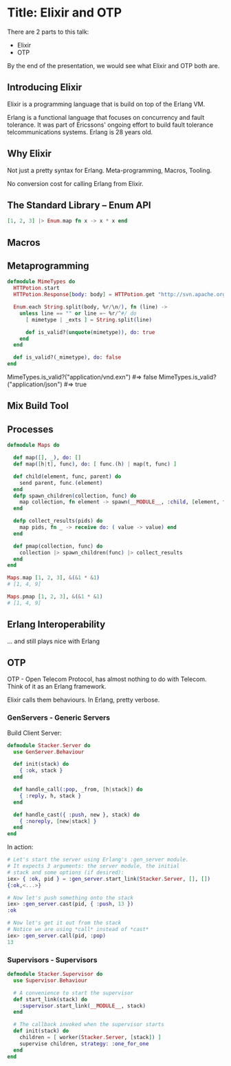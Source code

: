# Title: Elixir and OTP

There are 2 parts to this talk:

* Elixir
* OTP

By the end of the presentation, we would see what Elixir and OTP both are.

## Introducing Elixir

Elixir is a programming language that is build on top of the Erlang VM.

Erlang is a functional language that focuses on concurrency and fault tolerance. It was part of Ericssons' ongoing effort to build fault tolerance telcommunications systems. Erlang is 28 years old.

## Why Elixir

Not just a pretty syntax for Erlang. Meta-programming, Macros, Tooling. 

No conversion cost for calling Erlang from Elixir.

## The Standard Library – Enum API

```elixir
[1, 2, 3] |> Enum.map fn x -> x * x end
```

## Macros

## Metaprogramming

```elixir
defmodule MimeTypes do
  HTTPotion.start
  HTTPotion.Response[body: body] = HTTPotion.get "http://svn.apache.org/repos/asf/httpd/httpd/trunk/docs/conf/mime.types"

  Enum.each String.split(body, %r/\n/), fn (line) ->
    unless line == "" or line =~ %r/^#/ do
      [ mimetype | _exts ] = String.split(line)

      def is_valid?(unquote(mimetype)), do: true
    end
  end

  def is_valid?(_mimetype), do: false
end
```

MimeTypes.is_valid?("application/vnd.exn") #=> false
MimeTypes.is_valid?("application/json")    #=> true

## Mix Build Tool

## Processes

```elixir
defmodule Maps do

  def map([], _), do: []
  def map([h|t], func), do: [ func.(h) | map(t, func) ]

  def child(element, func, parent) do
    send parent, func.(element)
  end
  defp spawn_children(collection, func) do
    map collection, fn element -> spawn(__MODULE__, :child, [element, func, self]) end
  end

  defp collect_results(pids) do
    map pids, fn _ -> receive do: ( value -> value) end
  end

  def pmap(collection, func) do
    collection |> spawn_children(func) |> collect_results
  end
end

Maps.map [1, 2, 3], &(&1 * &1)
# [1, 4, 9]

Maps.pmap [1, 2, 3], &(&1 * &1)
# [1, 4, 9]
```


## Erlang Interoperability

... and still plays nice with Erlang

## OTP

OTP - Open Telecom Protocol, has almost nothing to do with Telecom. Think of it as an Erlang framework.

Elixir calls them behaviours. In Erlang, pretty verbose.

### GenServers - Generic Servers

Build Client Server:

```elixir
defmodule Stacker.Server do
  use GenServer.Behaviour

  def init(stack) do
    { :ok, stack }
  end

  def handle_call(:pop, _from, [h|stack]) do
    { :reply, h, stack }
  end

  def handle_cast({ :push, new }, stack) do
    { :noreply, [new|stack] }
  end
end
```
In action:

```elixir
# Let's start the server using Erlang's :gen_server module.
# It expects 3 arguments: the server module, the initial
# stack and some options (if desired):
iex> { :ok, pid } = :gen_server.start_link(Stacker.Server, [], [])
{:ok,<...>}

# Now let's push something onto the stack
iex> :gen_server.cast(pid, { :push, 13 })
:ok

# Now let's get it out from the stack
# Notice we are using *call* instead of *cast*
iex> :gen_server.call(pid, :pop)
13
```

### Supervisors - Supervisors

```elixir
defmodule Stacker.Supervisor do
  use Supervisor.Behaviour

  # A convenience to start the supervisor
  def start_link(stack) do
    :supervisor.start_link(__MODULE__, stack)
  end

  # The callback invoked when the supervisor starts
  def init(stack) do
    children = [ worker(Stacker.Server, [stack]) ]
    supervise children, strategy: :one_for_one
  end
end
```

